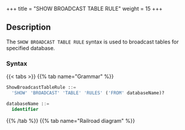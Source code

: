 +++
title = "SHOW BROADCAST TABLE RULE"
weight = 15
+++

## Description

The `SHOW BROADCAST TABLE RULE` syntax is used to broadcast tables for specified database.

### Syntax

{{< tabs >}}
{{% tab name="Grammar" %}}
```sql
ShowBroadcastTableRule ::=
  'SHOW' 'BROADCAST' 'TABLE' 'RULES' ('FROM' databaseName)? 

databaseName ::=
  identifier
```
{{% /tab %}}
{{% tab name="Railroad diagram" %}}
<iframe frameborder="0" name="diagram" id="diagram" width="100%" height="100%"></iframe>
{{% /tab %}}
{{< /tabs >}}

### Supplement

- When `databaseName` is not specified, the default is the currently used `DATABASE`. If `DATABASE` is not used, `No database selected` will be prompted.

### Return value description

| Column          | Description          |
|-----------------|----------------------|
| broadcast_table | Broadcast table name |

### Example

- Query broadcast tables for specified database.

```sql
SHOW BROADCAST TABLE RULES FROM sharding_db;
```

```sql
mysql> SHOW BROADCAST TABLE RULES FROM sharding_db;
+-----------------+
| broadcast_table |
+-----------------+
| t_a             |
| t_b             |
| t_c             |
+-----------------+
3 rows in set (0.00 sec)
```

- Query broadcast table for current database.

```sql
SHOW BROADCAST TABLE RULES;
```

```sql
mysql> SHOW BROADCAST TABLE RULES;
+-----------------+
| broadcast_table |
+-----------------+
| t_a             |
| t_b             |
| t_c             |
+-----------------+
3 rows in set (0.00 sec)
```

### Reserved word

`SHOW`, `BROADCAST`, `TABLE`, `RULES`

### Related links

- [Reserved word](/en/user-manual/shardingsphere-proxy/distsql/syntax/reserved-word/)
